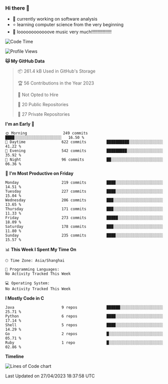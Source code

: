 ### Hi there 👋

<!--
**rbamb/rbamb** is a ✨ _special_ ✨ repository because its `README.md` (this file) appears on your GitHub profile.

Here are some ideas to get you started:

- 🔭 I’m currently working on ...
- 🌱 I’m currently learning ...
- 👯 I’m looking to collaborate on ...
- 🤔 I’m looking for help with ...
- 💬 Ask me about ...
- 📫 How to reach me: ...
- 😄 Pronouns: ...
- ⚡ Fun fact: ...
-->

* :rocket: currently working on software analysis
* :star: learning computer science from the very beginning
* :musical_note: loooooooooooove music very much!!!!!!!!!!!!!!!!

<!--START_SECTION:waka-->
![Code Time](http://img.shields.io/badge/Code%20Time-0%20secs-blue)

![Profile Views](http://img.shields.io/badge/Profile%20Views-151-blue)

**🐱 My GitHub Data** 

> 📦 261.4 kB Used in GitHub's Storage 
 > 
> 🏆 56 Contributions in the Year 2023
 > 
> 🚫 Not Opted to Hire
 > 
> 📜 20 Public Repositories 
 > 
> 🔑 27 Private Repositories 
 > 
**I'm an Early 🐤** 

```text
🌞 Morning                249 commits         ████░░░░░░░░░░░░░░░░░░░░░   16.50 % 
🌆 Daytime                622 commits         ██████████░░░░░░░░░░░░░░░   41.22 % 
🌃 Evening                542 commits         █████████░░░░░░░░░░░░░░░░   35.92 % 
🌙 Night                  96 commits          ██░░░░░░░░░░░░░░░░░░░░░░░   06.36 % 
```
📅 **I'm Most Productive on Friday** 

```text
Monday                   219 commits         ████░░░░░░░░░░░░░░░░░░░░░   14.51 % 
Tuesday                  227 commits         ████░░░░░░░░░░░░░░░░░░░░░   15.04 % 
Wednesday                206 commits         ███░░░░░░░░░░░░░░░░░░░░░░   13.65 % 
Thursday                 171 commits         ███░░░░░░░░░░░░░░░░░░░░░░   11.33 % 
Friday                   273 commits         █████░░░░░░░░░░░░░░░░░░░░   18.09 % 
Saturday                 178 commits         ███░░░░░░░░░░░░░░░░░░░░░░   11.80 % 
Sunday                   235 commits         ████░░░░░░░░░░░░░░░░░░░░░   15.57 % 
```


📊 **This Week I Spent My Time On** 

```text
🕑︎ Time Zone: Asia/Shanghai

💬 Programming Languages: 
No Activity Tracked This Week

💻 Operating System: 
No Activity Tracked This Week
```

**I Mostly Code in C** 

```text
Java                     9 repos             ██████░░░░░░░░░░░░░░░░░░░   25.71 % 
Python                   6 repos             ████░░░░░░░░░░░░░░░░░░░░░   17.14 % 
Shell                    5 repos             ████░░░░░░░░░░░░░░░░░░░░░   14.29 % 
Go                       2 repos             █░░░░░░░░░░░░░░░░░░░░░░░░   05.71 % 
Ruby                     1 repo              █░░░░░░░░░░░░░░░░░░░░░░░░   02.86 % 
```



**Timeline**

![Lines of Code chart](https://raw.githubusercontent.com/rbamb/rbamb/main/assets/bar_graph.png)


 Last Updated on 27/04/2023 18:37:58 UTC
<!--END_SECTION:waka-->
